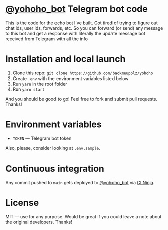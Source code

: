 # [@yohoho_bot](https://t.me/yohoho_bot) Telegram bot code

This is the code for the echo bot I've built. Got tired of trying to figure out chat ids, user ids, forwards, etc. So you can forward (or send) any message to this bot and get a response with literally the update message bot received from Telegram with all the info

# Installation and local launch

1. Clone this repo: `git clone https://github.com/backmeupplz/yohoho`
2. Create `.env` with the environment variables listed below
3. Run `yarn` in the root folder
4. Run `yarn start`

And you should be good to go! Feel free to fork and submit pull requests. Thanks!

# Environment variables

- `TOKEN` — Telegram bot token

Also, please, consider looking at `.env.sample`.

# Continuous integration

Any commit pushed to `main` gets deployed to [@yohoho_bot](https://t.me/yohoho_bot) via [CI Ninja](https://github.com/backmeupplz/ci-ninja).

# License

MIT — use for any purpose. Would be great if you could leave a note about the original developers. Thanks!
